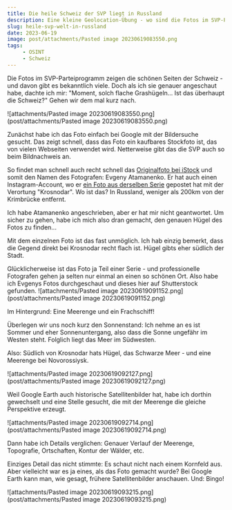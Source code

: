 ```yaml
---
title: Die heile Schweiz der SVP liegt in Russland
description: Eine kleine Geolocation-Übung - wo sind die Fotos im SVP-Parteiprogramm her?
slug: heile-svp-welt-in-russland
date: 2023-06-19
image: post/attachments/Pasted image 20230619083550.png
tags:
     - OSINT
     - Schweiz
---
```


Die Fotos im SVP-Parteiprogramm zeigen die schönen Seiten der Schweiz - und davon gibt es bekanntlich viele. Doch als ich sie genauer angeschaut habe, dachte ich mir: "Moment, solch flache Grashügeln... Ist das überhaupt die Schweiz?" Gehen wir dem mal kurz nach.

![attachments/Pasted image 20230619083550.png](post/attachments/Pasted image 20230619083550.png)

Zunächst habe ich das Foto einfach bei Google mit der Bildersuche gesucht. Das zeigt schnell, dass das Foto ein kaufbares Stockfoto ist, das von vielen Webseiten verwendet wird. Netterweise gibt das die SVP auch so beim Bildnachweis an.

So findet man schnell auch recht schnell das [Originalfoto bei iStock](https://www.istockphoto.com/de/foto/mutter-vater-sohn-und-tochter-bei-sonnenuntergang-gm1159094800-316832689?phrase=happy+family%3A+mother%2C+father%2C+children+son+and+daughter+running+and+jumping+on+nature+on+sunset ) und somit den Namen des Fotografen: Evgeny Atamanenko. Er hat auch einen Instagram-Account, wo er [ein Foto aus derselben Serie](https://www.instagram.com/p/BlA3ZRrA5WZ/?hl=en) gepostet hat mit der Verortung "Krosnodar". Wo ist das? In Russland, weniger als 200km von der Krimbrücke entfernt.

Ich habe Atamanenko angeschrieben, aber er hat mir nicht geantwortet. Um sicher zu gehen, habe ich mich also dran gemacht, den genauen Hügel des Fotos zu finden...

Mit dem einzelnen Foto ist das fast unmöglich. Ich hab einzig bemerkt, dass die Gegend direkt bei Krosnodar recht flach ist. Hügel gibts eher südlich der Stadt.

Glücklicherweise ist das Foto ja Teil einer Serie - und professionelle Fotografen gehen ja selten nur einmal an einen so schönen Ort. Also habe ich Evgenys Fotos durchgeschaut und dieses hier auf Shutterstock gefunden.
![attachments/Pasted image 20230619091152.png](post/attachments/Pasted image 20230619091152.png)

Im Hintergrund: Eine Meerenge und ein Frachschiff!

Überlegen wir uns noch kurz den Sonnenstand: Ich nehme an es ist Sommer und eher Sonnenuntergang, also dass die Sonne ungefähr im Westen steht. Folglich liegt das Meer im Südwesten.

Also: Südlich von Krosnodar hats Hügel, das Schwarze Meer - und eine Meerenge bei Novorossiysk.

![attachments/Pasted image 20230619092127.png](post/attachments/Pasted image 20230619092127.png)

Weil Google Earth auch historische Satellitenbilder hat, habe ich dorthin gewechselt und eine Stelle gesucht, die mit der Meerenge die gleiche Perspektive erzeugt.

![attachments/Pasted image 20230619092714.png](post/attachments/Pasted image 20230619092714.png)

Dann habe ich Details verglichen: Genauer Verlauf der Meerenge, Topografie, Ortschaften,  Kontur der Wälder, etc.

Einziges Detail das nicht stimmte: Es schaut nicht nach einem Kornfeld aus. Aber vielleicht war es ja eines, als das Foto gemacht wurde? Bei Google Earth kann man, wie gesagt, frühere Satellitenbilder anschauen. Und: Bingo!

![attachments/Pasted image 20230619093215.png](post/attachments/Pasted image 20230619093215.png)

